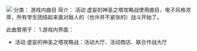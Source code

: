 ![](//static.kivo.wiki/images/music/cover/JuR8T062xmBmhfpdPrgLfZPfXVu3Ub8t.png)
分类： 游戏内曲目
简介：
活动 虚妄的神圣之塔攻略战使用曲目，电子风格浓厚，所有学生团结起来面对敌人的（也许并不紧张的）战斗开始了。 

此曲曾用于：
1.游戏内界面：
 - 活动 虚妄的神圣之塔攻略战：活动大厅、活动商店、联合作战大厅
